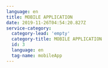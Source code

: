 ```yaml
---
language: en
title: MOBILE APPLICATION
date: 2019-11-26T04:54:20.827Z
service-category:
  category-lead: 'empty'
  category-title: MOBILE APPLICATION
  id: 3
  language: en
  tag-name: mobileApp
---
```


